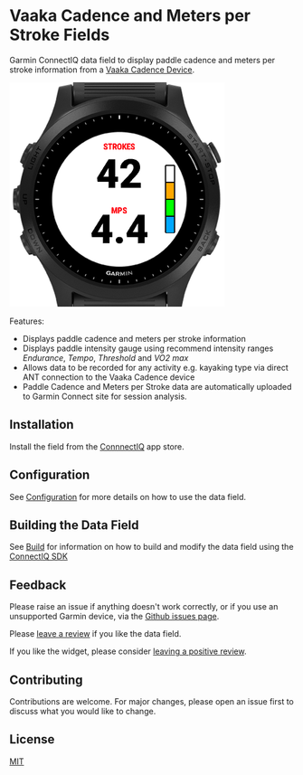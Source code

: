 # Vaaka Cadence and Meters per Stroke Fields

Garmin ConnectIQ data field to display paddle cadence and meters per stroke information from a [Vaaka Cadence Device](https://www.vaakacadence.com/). 

![](screenshot.png)

Features:

- Displays paddle cadence and meters per stroke information
- Displays paddle intensity gauge using recommend intensity ranges *Endurance*, *Tempo*, *Threshold* and *VO2 max*
- Allows data to be recorded for any activity e.g. kayaking type via direct ANT connection to the Vaaka Cadence device
- Paddle Cadence and Meters per Stroke data are automatically uploaded to Garmin Connect site for session analysis.

## Installation

Install the field from the [ConnnectIQ](https://apps.garmin.com/en-US/apps/1b64207a-020f-45cc-8bf4-94e75f47d3b9) app store.

## Configuration

See [Configuration](https://drffej.github.io/vaakafields) for more details on how to use the data field.

## Building the Data Field

See [Build](build.md) for information on how to build and modify the data field using the [ConnectIQ SDK](https://developer.garmin.com/connect-iq/overview/)

## Feedback

Please raise an issue if anything doesn't work correctly, or if you use an unsupported Garmin device, via the [Github issues page](https://github.com/drffej/vaaka-fields/issues).

Please [leave a review](https://apps.garmin.com/en-US/apps/1b64207a-020f-45cc-8bf4-94e75f47d3b9) if you like the data field.

If you like the widget, please consider [leaving a positive review](https://apps.garmin.com/en-US/apps/f5f8b74f-f04a-4ad9-9575-231a33640475).


## Contributing

Contributions are welcome. For major changes, please open an issue first to discuss what you would like to change.

## License

[MIT](License)


